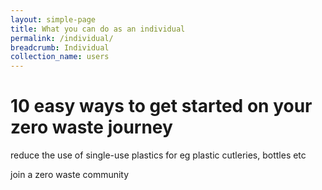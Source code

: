 ```yaml
---
layout: simple-page
title: What you can do as an individual
permalink: /individual/
breadcrumb: Individual
collection_name: users
---
```



# 10 easy ways to get started on your zero waste journey


reduce the use of single-use plastics for eg plastic cutleries, bottles etc

join a zero waste community 
